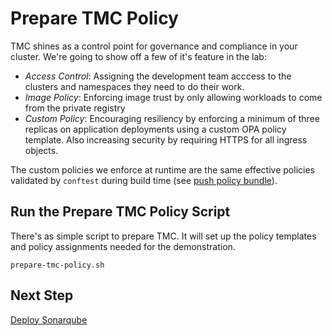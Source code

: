 # Prepare TMC Policy

TMC shines as a control point for governance and compliance in your 
cluster. We're going to show off a few of it's feature in the lab:

* _Access Control_: Assigning the development team acccess to the
clusters and namespaces they need to do their work.
* _Image Policy_: Enforcing image trust by only allowing workloads
to come from the private registry
* _Custom Policy_: Encouraging resiliency by enforcing a minimum of
three replicas on application deployments using a custom OPA policy
template. Also increasing security by requiring HTTPS for all ingress
objects. 

The custom policies we enforce at runtime are the same effective 
policies validated by `conftest` during build time (see [push policy
bundle](07-push-policy-bundle.md)).

## Run the Prepare TMC Policy Script

There's as simple script to prepare TMC. It will set up the policy
templates and policy assignments needed for the demonstration.

```
prepare-tmc-policy.sh
```

## Next Step 

[Deploy Sonarqube](06-deploy-sonarqube.md) 
